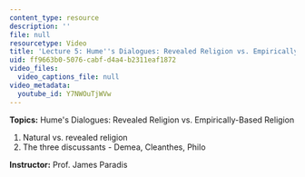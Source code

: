 ```yaml
---
content_type: resource
description: ''
file: null
resourcetype: Video
title: 'Lecture 5: Hume''s Dialogues: Revealed Religion vs. Empirically-Based Religion'
uid: ff9663b0-5076-cabf-d4a4-b2311eaf1872
video_files:
  video_captions_file: null
video_metadata:
  youtube_id: Y7NWOuTjWVw
---
```


**Topics:** Hume's Dialogues: Revealed Religion vs. Empirically-Based Religion

1.  Natural vs. revealed religion
2.  The three discussants - Demea, Cleanthes, Philo

**Instructor:** Prof. James Paradis